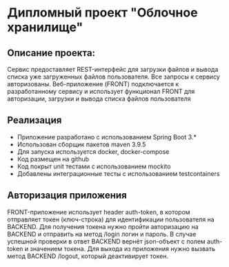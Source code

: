 # Дипломный проект "Облочное хранилище"

## Описание проекта:
Сервис предоставляет REST-интерфейс для загрузки файлов и вывода списка уже загруженных файлов пользователя. Все запросы к сервису авторизованы. Веб-приложение (FRONT)  подключается к разработанному сервису и использует функционал FRONT для авторизации, загрузки и вывода списка файлов пользователя

## Реализация
* Приложение разработано с использованием Spring Boot 3.*
* Использован сборщик пакетов maven 3.9.5
* Для запуска используется docker, docker-compose
* Код размещен на github
* Код покрыт unit тестами с использованием mockito
* Добавлены интеграционные тесты с использованием testcontainers

## Авторизация приложения
FRONT-приложение использует header auth-token, в котором отправляет токен (ключ-строка) для идентификации пользователя на BACKEND. Для получения токена нужно пройти авторизацию на BACKEND и отправить на метод /login логин и пароль. В случае успешной проверки в ответ BACKEND вернёт json-объект с полем auth-token и значением токена. Для выхода из приложения нужно вызвать метод BACKEND /logout, который деактивирует токен. 

